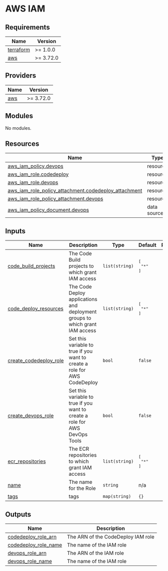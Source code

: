 # AWS IAM

<!-- BEGINNING OF PRE-COMMIT-TERRAFORM DOCS HOOK -->
## Requirements

| Name | Version |
|------|---------|
| <a name="requirement_terraform"></a> [terraform](#requirement\_terraform) | >= 1.0.0 |
| <a name="requirement_aws"></a> [aws](#requirement\_aws) | >= 3.72.0 |

## Providers

| Name | Version |
|------|---------|
| <a name="provider_aws"></a> [aws](#provider\_aws) | >= 3.72.0 |

## Modules

No modules.

## Resources

| Name | Type |
|------|------|
| [aws_iam_policy.devops](https://registry.terraform.io/providers/hashicorp/aws/latest/docs/resources/iam_policy) | resource |
| [aws_iam_role.codedeploy](https://registry.terraform.io/providers/hashicorp/aws/latest/docs/resources/iam_role) | resource |
| [aws_iam_role.devops](https://registry.terraform.io/providers/hashicorp/aws/latest/docs/resources/iam_role) | resource |
| [aws_iam_role_policy_attachment.codedeploy_attachment](https://registry.terraform.io/providers/hashicorp/aws/latest/docs/resources/iam_role_policy_attachment) | resource |
| [aws_iam_role_policy_attachment.devops](https://registry.terraform.io/providers/hashicorp/aws/latest/docs/resources/iam_role_policy_attachment) | resource |
| [aws_iam_policy_document.devops](https://registry.terraform.io/providers/hashicorp/aws/latest/docs/data-sources/iam_policy_document) | data source |

## Inputs

| Name | Description | Type | Default | Required |
|------|-------------|------|---------|:--------:|
| <a name="input_code_build_projects"></a> [code\_build\_projects](#input\_code\_build\_projects) | The Code Build projects to which grant IAM access | `list(string)` | <pre>[<br>  "*"<br>]</pre> | no |
| <a name="input_code_deploy_resources"></a> [code\_deploy\_resources](#input\_code\_deploy\_resources) | The Code Deploy applications and deployment groups to which grant IAM access | `list(string)` | <pre>[<br>  "*"<br>]</pre> | no |
| <a name="input_create_codedeploy_role"></a> [create\_codedeploy\_role](#input\_create\_codedeploy\_role) | Set this variable to true if you want to create a role for AWS CodeDeploy | `bool` | `false` | no |
| <a name="input_create_devops_role"></a> [create\_devops\_role](#input\_create\_devops\_role) | Set this variable to true if you want to create a role for AWS DevOps Tools | `bool` | `false` | no |
| <a name="input_ecr_repositories"></a> [ecr\_repositories](#input\_ecr\_repositories) | The ECR repositories to which grant IAM access | `list(string)` | <pre>[<br>  "*"<br>]</pre> | no |
| <a name="input_name"></a> [name](#input\_name) | The name for the Role | `string` | n/a | yes |
| <a name="input_tags"></a> [tags](#input\_tags) | tags | `map(string)` | `{}` | no |

## Outputs

| Name | Description |
|------|-------------|
| <a name="output_codedeploy_role_arn"></a> [codedeploy\_role\_arn](#output\_codedeploy\_role\_arn) | The ARN of the CodeDeploy IAM role |
| <a name="output_codedeploy_role_name"></a> [codedeploy\_role\_name](#output\_codedeploy\_role\_name) | The name of the IAM role |
| <a name="output_devops_role_arn"></a> [devops\_role\_arn](#output\_devops\_role\_arn) | The ARN of the IAM role |
| <a name="output_devops_role_name"></a> [devops\_role\_name](#output\_devops\_role\_name) | The name of the IAM role |
<!-- END OF PRE-COMMIT-TERRAFORM DOCS HOOK -->
